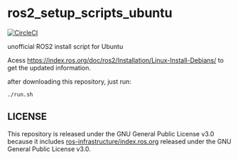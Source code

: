 # ros2_setup_scripts_ubuntu

[![CircleCI](https://circleci.com/gh/Tiryoh/ros2_setup_scripts_ubuntu.svg?style=svg)](https://circleci.com/gh/Tiryoh/ros2_setup_scripts_ubuntu)

unofficial ROS2 install script for Ubuntu

Acess https://index.ros.org/doc/ros2/Installation/Linux-Install-Debians/ to get the updated information.

after downloading this repository, just run:

```sh
./run.sh
```

## LICENSE

This repository is released under the GNU General Public License v3.0 because it includes [ros-infrastructure/index.ros.org](https://github.com/ros-infrastructure/index.ros.org) released under the GNU General Public License v3.0.
